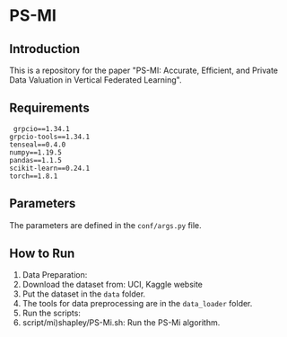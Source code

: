 # PS-MI
## Introduction
This is a repository for the paper "PS-MI: Accurate, Efficient, and Private Data Valuation in Vertical Federated Learning".

## Requirements
` grpcio==1.34.1`  
`grpcio-tools==1.34.1`  
`tenseal==0.4.0`  
`numpy==1.19.5`  
`pandas==1.1.5`  
`scikit-learn==0.24.1`  
`torch==1.8.1`



## Parameters
 The parameters are defined in the `conf/args.py` file.



## How to Run
1. Data Preparation:
  1. Download the dataset from: UCI, Kaggle website
  2. Put the dataset in the `data` folder.
  3. The tools for data preprocessing are in the `data_loader` folder.
2. Run the scripts:
  1. script/mi)shapley/PS-Mi.sh: Run the PS-Mi algorithm.